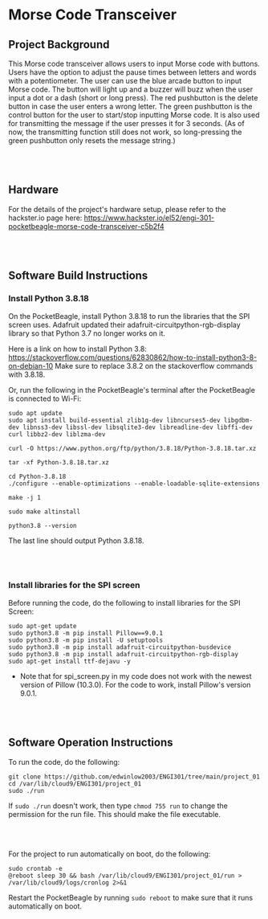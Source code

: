 # Morse Code Transceiver
## Project Background
This Morse code transceiver allows users to input Morse code with buttons. Users have the option to adjust the pause times between letters and words with a potentiometer. The user can use the blue arcade button to input Morse code. The button will light up and a buzzer will buzz when the user input a dot or a dash (short or long press). The red pushbutton is the delete button in case the user enters a wrong letter. The green pushbutton is the control button for the user to start/stop inputting Morse code. It is also used for transmitting the message if the user presses it for 3 seconds. (As of now, the transmitting function still does not work, so long-pressing the green pushbutton only resets the message string.)

<br/><br/>
## Hardware
For the details of the project's hardware setup, please refer to the hackster.io page here: https://www.hackster.io/el52/engi-301-pocketbeagle-morse-code-transceiver-c5b2f4

<br/><br/>
## Software Build Instructions
### Install Python 3.8.18
On the PocketBeagle, install Python 3.8.18 to run the libraries that the SPI screen uses. Adafruit updated their adafruit-circuitpython-rgb-display library so that Python 3.7 no longer works on it.

Here is a link on how to install Python 3.8: https://stackoverflow.com/questions/62830862/how-to-install-python3-8-on-debian-10
Make sure to replace 3.8.2 on the stackoverflow commands with 3.8.18.

Or, run the following in the PocketBeagle's terminal after the PocketBeagle is connected to Wi-Fi:

```
sudo apt update
sudo apt install build-essential zlib1g-dev libncurses5-dev libgdbm-dev libnss3-dev libssl-dev libsqlite3-dev libreadline-dev libffi-dev curl libbz2-dev liblzma-dev

curl -O https://www.python.org/ftp/python/3.8.18/Python-3.8.18.tar.xz

tar -xf Python-3.8.18.tar.xz

cd Python-3.8.18
./configure --enable-optimizations --enable-loadable-sqlite-extensions

make -j 1

sudo make altinstall

python3.8 --version
```

The last line should output Python 3.8.18.

<br/><br/>
### Install libraries for the SPI screen
Before running the code, do the following to install libraries for the SPI Screen:

```
sudo apt-get update
sudo python3.8 -m pip install Pillow==9.0.1
sudo python3.8 -m pip install -U setuptools
sudo python3.8 -m pip install adafruit-circuitpython-busdevice
sudo python3.8 -m pip install adafruit-circuitpython-rgb-display
sudo apt-get install ttf-dejavu -y
```

- Note that for spi_screen.py in my code does not work with the newest version of Pillow (10.3.0). For the code to work, install Pillow's version 9.0.1.


<br/><br/>
## Software Operation Instructions
To run the code, do the following:
```
git clone https://github.com/edwinlow2003/ENGI301/tree/main/project_01
cd /var/lib/cloud9/ENGI301/project_01
sudo ./run
```

If ```sudo ./run``` doesn't work, then type ```chmod 755 run``` to change the permission for the run file. This should make the file executable.

<br/><br/>

For the project to run automatically on boot, do the following:
```
sudo crontab -e
@reboot sleep 30 && bash /var/lib/cloud9/ENGI301/project_01/run > /var/lib/cloud9/logs/cronlog 2>&1
```
Restart the PocketBeagle by running ```sudo reboot``` to make sure that it runs automatically on boot.

